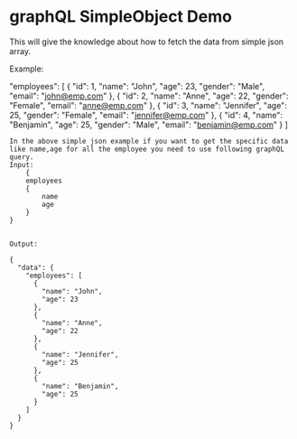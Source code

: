 # graphQL SimpleObject Demo
This will give the knowledge about how to fetch the data from simple json array.

Example:


"employees": [
      {
        "id": 1,
        "name": "John",
        "age": 23,
        "gender": "Male",
        "email": "john@emp.com"
      },
      {
        "id": 2,
        "name": "Anne",
        "age": 22,
        "gender": "Female",
        "email": "anne@emp.com"
      },
      {
        "id": 3,
        "name": "Jennifer",
        "age": 25,
        "gender": "Female",
        "email": "jennifer@emp.com"
      },
      {
        "id": 4,
        "name": "Benjamin",
        "age": 25,
        "gender": "Male",
        "email": "benjamin@emp.com"
      }
    ]

    In the above simple json example if you want to get the specific data like name,age for all the employee you need to use following graphQL query.
	Input:
    	{
  		employees
  		{
    		name
    		age
		}
	}
	

	Output:
	
	{
	  "data": {
	    "employees": [
	      {
	        "name": "John",
	        "age": 23
	      },
	      {
	        "name": "Anne",
	        "age": 22
	      },
	      {
	        "name": "Jennifer",
	        "age": 25
	      },
	      {
	        "name": "Benjamin",
	        "age": 25
	      }
	    ]
	  }
	}

